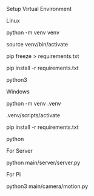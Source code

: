 Setup Virtual Environment

Linux

python -m venv venv

source venv/bin/activate

pip freeze > requirements.txt

pip install -r requirements.txt

python3

Windows

python -m venv .venv

.venv/scripts/activate

pip install -r requirements.txt

python

For Server 

python main/server/server.py

For Pi

python3 main/camera/motion.py
